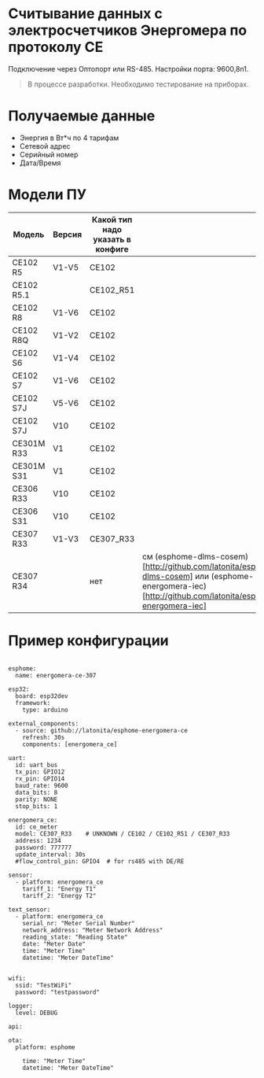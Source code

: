 # Считывание данных с электросчетчиков Энергомера по протоколу СЕ
Подключение через Оптопорт или RS-485. Настройки порта: 9600,8n1.

>В процессе разработки. Необходимо тестирование на приборах.

# Получаемые данные
- Энергия в Вт*ч по 4 тарифам
- Сетевой адрес
- Серийный номер
- Дата/Время

# Модели ПУ

| Модель     | Версия |  Какой тип надо указать в конфиге | |
|------------|--------|--------------------------|--|
| CE102 R5   | V1-V5  | CE102 |
| СЕ102 R5.1 |        | CE102_R51 |
| CE102 R8   | V1-V6  | CE102 |
| CE102 R8Q  | V1-V2  | CE102 |
| CE102 S6   | V1-V4  | CE102 |
| CE102 S7   | V1-V6  | CE102 |
| CE102 S7J  | V5-V6  | CE102 |
| CE102 S7J  | V10    | CE102 |
| CE301M R33 | V1     | CE102 |
| CE301M S31 | V1     | CE102 |
| CE306 R33  | V10    | CE102 |
| CE306 S31  | V10    | CE102 |
| CE307 R33  | V1-V3  | CE307_R33 |
| CE307 R34  |        | нет | см (esphome-dlms-cosem)[http://github.com/latonita/esphome-dlms-cosem] или (esphome-energomera-iec)[http://github.com/latonita/esphome-energomera-iec] |


# Пример конфигурации

```<yaml>

esphome:
  name: energomera-ce-307

esp32:
  board: esp32dev
  framework:
    type: arduino

external_components:
  - source: github://latonita/esphome-energomera-ce
    refresh: 30s
    components: [energomera_ce]

uart:
  id: uart_bus
  tx_pin: GPIO12
  rx_pin: GPIO14
  baud_rate: 9600
  data_bits: 8
  parity: NONE
  stop_bits: 1

energomera_ce:
  id: ce_meter
  model: CE307_R33    # UNKNOWN / CE102 / CE102_R51 / CE307_R33
  address: 1234
  password: 777777
  update_interval: 30s
  #flow_control_pin: GPIO4  # for rs485 with DE/RE

sensor:
  - platform: energomera_ce
    tariff_1: "Energy T1"
    tariff_2: "Energy T2"

text_sensor:
  - platform: energomera_ce
    serial_nr: "Meter Serial Number"
    network_address: "Meter Network Address"
    reading_state: "Reading State"
    date: "Meter Date"    
    time: "Meter Time"
    datetime: "Meter DateTime"


wifi:
  ssid: "TestWiFi"
  password: "testpassword"

logger:
  level: DEBUG

api:

ota:
  platform: esphome

    time: "Meter Time"
    datetime: "Meter DateTime"

```


